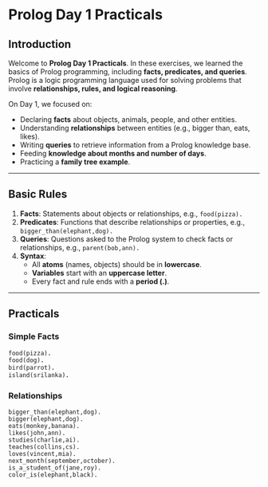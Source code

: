 # Prolog Day 1 Practicals

## Introduction
Welcome to **Prolog Day 1 Practicals**. In these exercises, we learned the basics of Prolog programming, including **facts, predicates, and queries**. Prolog is a logic programming language used for solving problems that involve **relationships, rules, and logical reasoning**.  

On Day 1, we focused on:
- Declaring **facts** about objects, animals, people, and other entities.
- Understanding **relationships** between entities (e.g., bigger than, eats, likes).
- Writing **queries** to retrieve information from a Prolog knowledge base.
- Feeding **knowledge about months and number of days**.
- Practicing a **family tree example**.

---

## Basic Rules
1. **Facts**: Statements about objects or relationships, e.g., `food(pizza).`  
2. **Predicates**: Functions that describe relationships or properties, e.g., `bigger_than(elephant,dog).`  
3. **Queries**: Questions asked to the Prolog system to check facts or relationships, e.g., `parent(bob,ann).`  
4. **Syntax**: 
   - All **atoms** (names, objects) should be in **lowercase**.  
   - **Variables** start with an **uppercase letter**.  
   - Every fact and rule ends with a **period (.)**.  

---

## Practicals

### Simple Facts
```prolog
food(pizza).
food(dog).
bird(parrot).
island(srilanka).
```

### Relationships
```
bigger_than(elephant,dog).
bigger(elephant,dog).
eats(monkey,banana).
likes(john,ann).
studies(charlie,ai).
teaches(collins,cs).
loves(vincent,mia).
next_month(september,october).
is_a_student_of(jane,roy).
color_is(elephant,black).
```



